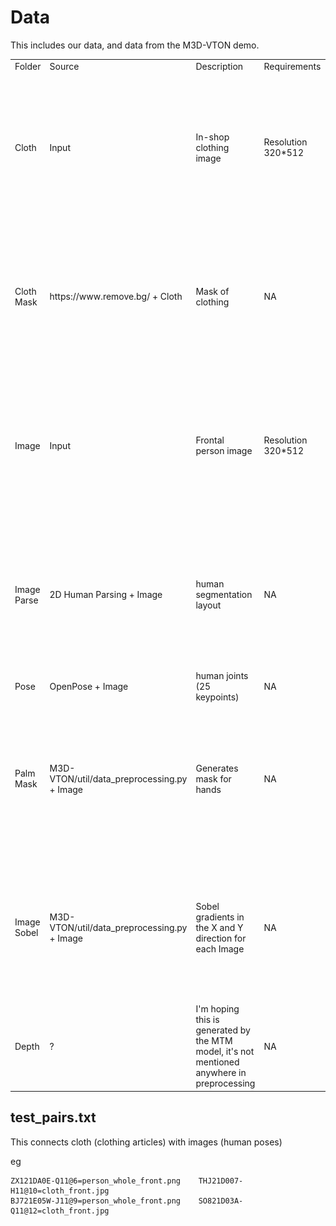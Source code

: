
# Data

This includes our data, and data from the M3D-VTON demo.

<table>
  <tr>
    <td>Folder</td>
    <td>Source</td>
    <td>Description</td>
    <td>Requirements</td>
    <td>Example</td>
  </tr>
  <tr>
    <td>Cloth</td>
    <td>Input</td>
    <td>In-shop clothing image</td>
    <td>Resolution 320*512</td>
    <td><img src="cloth/SO821D03A-Q11@12=cloth_front.jpg"></td>
  </tr> 
  <tr>
    <td>Cloth Mask</td>
    <td>https://www.remove.bg/ + Cloth</td>
    <td>Mask of clothing</td>
    <td>NA</td>
    <td><img src="cloth-mask/SO821D03A-Q11@12=cloth_front_mask.jpg"></td>
  </tr>
  <tr>
    <td>Image</td>
    <td>Input</td>
    <td>Frontal person image</td>
    <td>Resolution 320*512</td>
    <td><img src="image/BJ721E05W-J11@9=person_whole_front.png"></td>
  </tr>
  <tr>
    <td>Image Parse</td>
    <td>2D Human Parsing + Image </td>
    <td>human segmentation layout</td>
    <td>NA</td>
    <td><img src="image-parse/BJ721E05W-J11@9=person_whole_front_label.png"></td>
  </tr>
  <tr>
    <td>Pose</td>
    <td>OpenPose + Image </td>
    <td>human joints (25 keypoints)</td>
    <td>NA</td>
    <td>"pose_keypoints_2d":[167.866,72.0347, ...</td>
  </tr>


  <tr>
    <td>Palm Mask</td>
    <td>M3D-VTON/util/data_preprocessing.py + Image</td>
    <td>Generates mask for hands</td>
    <td>NA</td>
    <td><img src="palm-mask/BJ721E05W-J11@9=person_palm_mask.png"></td>
  </tr>

  <tr>
    <td>Image Sobel</td>
    <td>M3D-VTON/util/data_preprocessing.py + Image</td>
    <td>Sobel gradients in the X and Y direction for each Image</td>
    <td>NA</td>
    <td><img src="image-sobel/BJ721E05W-J11@9=person_whole_front_sobelx.png"></td>
  </tr>


  <tr>
    <td>Depth</td>
    <td>?</td>
    <td>I'm hoping this is generated by the MTM model, it's not mentioned anywhere in preprocessing</td>
    <td>NA</td>
    <td>numpy arrays</td>
  </tr>
</table>

## test_pairs.txt

This connects cloth (clothing articles) with images (human poses)

eg 
```
ZX121DA0E-Q11@6=person_whole_front.png    THJ21D007-H11@10=cloth_front.jpg
BJ721E05W-J11@9=person_whole_front.png    SO821D03A-Q11@12=cloth_front.jpg
```